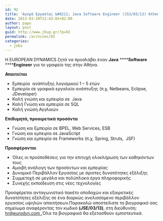 ```yaml
---
id: 92
title: 'Αγορά Εργασίας &#8211; Java Software Engineer (JS3/03/13) Athens &#8211; European Dynamics'
date: 2013-03-20T12:43:03+02:00
author: papo
layout: post
guid: http://www.jhug.gr/?p=92
permalink: /archives/92
categories:
  - jobs
---
```

Η EUROPEAN DYNAMICS ζητά να προσλάβει έναν **Java** ******Software** ******Engineer** για το γραφείο της στην Αθήνα.

**Απαιτείται** 

  * Εμπειρία  ανάπτυξης λογισμικού 1 – 5 ετών
  * Εμπειρία σε γραφικά εργαλεία ανάπτυξης (π.χ. Netbeans, Eclipse, JDeveloper)
  * Καλή γνώση και εμπειρία σε  Java
  * Καλή Γνώση και εμπειρία σε SQL
  * Καλή γνώση Αγγλικών

**Επιθυμητά, προαιρετικά προσόντα**

  * Γνώση και Εμπειρία σε BPEL, Web Services, ESB
  * Γνώση και εμπειρία σε JavaScript
  * Γνώση και εμπειρία σε Frameworks (π.χ. Spring, Struts,  JSF)

**Προσφέρονται**

  * Όλες οι προϋποθέσεις για την επιτυχή ολοκλήρωση των καθηκόντων τους
  * Αμοιβή ανάλογη των προσόντων και εμπειρίας
  * Δυναμικό Περιβάλλον Εργασίας με άριστες δυνατότητες εξέλιξης
  * Συμμετοχή σε μεγάλα και πολύπλοκα έργα πληροφορικής
  * Συνεχής εκπαίδευση στις νέες τεχνολογίες

Προσφέρεται ανταγωνιστικό πακέτο αποδοχών και εξαιρετικές δυνατότητες εξέλιξης σε ένα διαρκώς ανελισσόμενο περιβάλλον εργασίας υψηλών απαιτήσεων.Παρακαλώ αποστείλατε το βιογραφικό σας σημείωμα αναφέροντας τον κωδικό **(****JSE****/03/13)**, στη διεύθυνση: [hr@eurodyn.com .](mailto:hr@eurodyn.com)Όλα τα βιογραφικά θα εξετασθούν εμπιστευτικά.